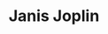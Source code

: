 ---
title: "Janis Joplin"
summary: "Born: 19 January 1943, Port Arthur, Texas, USA. Died: 04 October 1970, Los Angeles, California, USA. **Joplin** was the eldest of her siblings Michael and Laura, and attended Thomas Jefferson High School, where she began painting and listening to blues artists , , and with the other rebellious kids in her neighborhood. She graduated high school in 1960, and in 1962, she quit university in the middle of her studies. The university then ran the headline, \"She Dares To Be Different\" in the student newspaper. She went to San Francisco in 1963, first living in North Beach and later, Haight-Ashbury, where she begun the drug and alcohol habits that would tragically end her life. During this period, she recorded a session with that later appeared as the bootleg \"The Typewriter Tape\". Noticeably suffering from her addictions, she returned to Port Arthur in May 1965 and 'straightened up' for a year, enrolling as a sociology major at Lamar University. In 1966, at the invitation of whom she'd known as a teenager, she returned to California and was recruited as the singer for in June, appearing at the in San Francisco during her first public performance with them. In August 1966, the group signed with and recorded an album. However, it was not released until a year later and in the meantime, with very little reward, they moved with the to a house in Lagunitas, California. It was there that Joplin relapsed into hard drug use. Joplin and the band signed with in November 1967 and released in 1968. This release was the culmination of a year in which Joplin had wowed audiences at the Monterey Pop Festival, the Anderson Theater in New York, the Wake For Martin Luther King Jr concert with in New York and on TV's prime-time Dick Cavett Show. Joplin then left the band after a Family Dog benefit gig in December 1968 and formed a back-up group, the , releasing an album in September 1969. The group disbanded three months later, with Joplin again suffering from her addictions. After taking time out in Brazil with close friend Linda Gravenites , who was her costume designer and praised by Joplin in the May 1968 issue of Vogue, Joplin returned to America and formed the , which began touring in May 1970. She also appeared in reunion concerts with at this time. She then began recording a new album in September 1970 with producer . By Saturday, October 3rd Joplin had already laid down a number of takes at in LA, including \"Mercedes Benz\". On the following day she failed to appear and John Cooke, the road manager of Full Tilt Boogie Band, drove to the Landmark Motor Hotel where Joplin was staying. There he found her dead on the floor of her room, the result of a seizure caused by a heroin overdose. Joplin was cremated and her ashes scattered from a plane into the Pacific Ocean. Her unfinished recordings were assembled and the result was the posthumously released in 1971. It became the biggest selling album of her career. Inducted into Rock And Roll Hall of Fame in 1995 ."
image: "janis-joplin.jpg"
apple_music_artist_url: "https://music.apple.com/gb/artist/janis-joplin/365673"
wikipedia_url: "https://en.wikipedia.org/wiki/This_Is_Janis_Joplin"
---